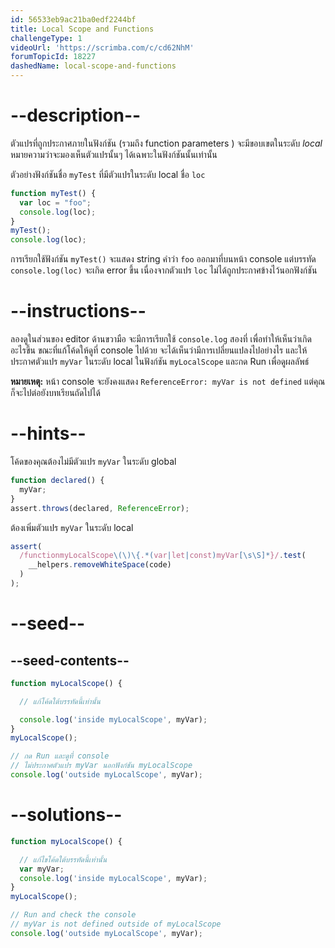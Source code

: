 ```yaml
---
id: 56533eb9ac21ba0edf2244bf
title: Local Scope and Functions
challengeType: 1
videoUrl: 'https://scrimba.com/c/cd62NhM'
forumTopicId: 18227
dashedName: local-scope-and-functions
---
```


# --description--

ตัวแปรที่ถูกประกาศภายในฟังก์ชัน (รวมถึง function parameters ) จะมีขอบเขตในระดับ <dfn>local</dfn> หมายความว่าจะมองเห็นตัวแปรนั้นๆ ได้เฉพาะในฟังก์ชันนั้นเท่านั้น

ตัวอย่างฟังก์ชันชื่อ `myTest` ที่มีตัวแปรในระดับ local ชื่อ `loc`

```js
function myTest() {
  var loc = "foo";
  console.log(loc);
}
myTest();
console.log(loc);
```

การเรียกใช้ฟังก์ชัน `myTest()` จะแสดง string คำว่า `foo` ออกมาที่บนหน้า console แต่บรรทัด `console.log(loc)` จะเกิด error ขึ้น เนื่องจากตัวแปร `loc` ไม่ได้ถูกประกาศข้างไว้นอกฟังก์ชัน

# --instructions--

ลองดูในส่วนของ editor ด้านขวามือ จะมีการเรียกใช้ `console.log` สองที่ เพื่อทำให้เห็นว่าเกิดอะไรขึ้น 
ขณะที่แก้โค้ดให้ดูที่ console ไปด้วย จะได้เห็นว่ามีการเปลี่ยนแปลงไปอย่างไร และให้ประกาศตัวแปร `myVar` ในระดับ local ในฟังก์ชัน `myLocalScope` และกด Run เพื่อดูผลลัพธ์

**หมายเหตุ:** หน้า console จะยังคงแสดง `ReferenceError: myVar is not defined` แต่คุณก็จะไปต่อยังบทเรียนถัดไปได้

# --hints--

โค้ดของคุณต้องไม่มีตัวแปร `myVar` ในระดับ global

```js
function declared() {
  myVar;
}
assert.throws(declared, ReferenceError);
```

ต้องเพิ่มตัวแปร `myVar` ในระดับ local

```js
assert(
  /functionmyLocalScope\(\)\{.*(var|let|const)myVar[\s\S]*}/.test(
    __helpers.removeWhiteSpace(code)
  )
);
```

# --seed--

## --seed-contents--

```js
function myLocalScope() {

  // แก้โค้ดใต้บรรทัดนี้เท่านั้น

  console.log('inside myLocalScope', myVar);
}
myLocalScope();

// กด Run และดูที่ console
// ไม่ประกาศตัวแปร myVar นอกฟังก์ชัน myLocalScope
console.log('outside myLocalScope', myVar);
```

# --solutions--

```js
function myLocalScope() {

  // แก้ไขโค้ดใต้บรรทัดนี้เท่านั้น
  var myVar;
  console.log('inside myLocalScope', myVar);
}
myLocalScope();

// Run and check the console
// myVar is not defined outside of myLocalScope
console.log('outside myLocalScope', myVar);
```
